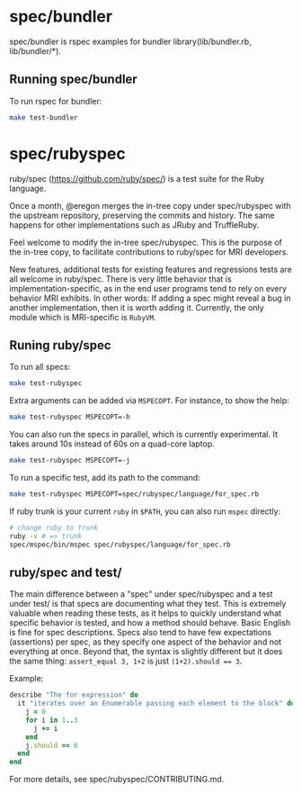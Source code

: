 # spec/bundler

spec/bundler is rspec examples for bundler library(lib/bundler.rb, lib/bundler/*).

## Running spec/bundler

To run rspec for bundler:
```bash
make test-bundler
```

# spec/rubyspec

ruby/spec (https://github.com/ruby/spec/) is
a test suite for the Ruby language.

Once a month, @eregon merges the in-tree copy under spec/rubyspec
with the upstream repository, preserving the commits and history.
The same happens for other implementations such as JRuby and TruffleRuby.

Feel welcome to modify the in-tree spec/rubyspec.
This is the purpose of the in-tree copy,
to facilitate contributions to ruby/spec for MRI developers.

New features, additional tests for existing features and
regressions tests are all welcome in ruby/spec.
There is very little behavior that is implementation-specific,
as in the end user programs tend to rely on every behavior MRI exhibits.
In other words: If adding a spec might reveal a bug in
another implementation, then it is worth adding it.
Currently, the only module which is MRI-specific is `RubyVM`.

## Runing ruby/spec

To run all specs:
```bash
make test-rubyspec
```

Extra arguments can be added via `MSPECOPT`.
For instance, to show the help:
```bash
make test-rubyspec MSPECOPT=-h
```

You can also run the specs in parallel, which is currently experimental.
It takes around 10s instead of 60s on a quad-core laptop.
```bash
make test-rubyspec MSPECOPT=-j
```

To run a specific test, add its path to the command:
```bash
make test-rubyspec MSPECOPT=spec/rubyspec/language/for_spec.rb
```

If ruby trunk is your current `ruby` in `$PATH`, you can also run `mspec` directly:
```bash
# change ruby to trunk
ruby -v # => trunk
spec/mspec/bin/mspec spec/rubyspec/language/for_spec.rb
```

## ruby/spec and test/

The main difference between a "spec" under spec/rubyspec and
a test under test/ is that specs are documenting what they test.
This is extremely valuable when reading these tests, as it
helps to quickly understand what specific behavior is tested,
and how a method should behave. Basic English is fine for spec descriptions.
Specs also tend to have few expectations (assertions) per spec,
as they specify one aspect of the behavior and not everything at once.
Beyond that, the syntax is slightly different but it does the same thing:
`assert_equal 3, 1+2` is just `(1+2).should == 3`.

Example:

```ruby
describe "The for expression" do
  it "iterates over an Enumerable passing each element to the block" do
    j = 0
    for i in 1..3
      j += i
    end
    j.should == 6
  end
end
```

For more details, see spec/rubyspec/CONTRIBUTING.md.
